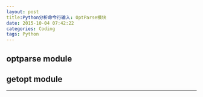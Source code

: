 ```yaml
---
layout: post
title:Python分析命令行输入: OptParse模块
date: 2015-10-04 07:42:22
categories: Coding
tags: Python
---
```


## optparse module

## getopt module


------
